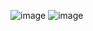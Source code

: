 
![image](https://github-readme-stats.vercel.app/api?username=ryeii)
![image](https://github-readme-stats.vercel.app/api/top-langs/?username=ryeii)
